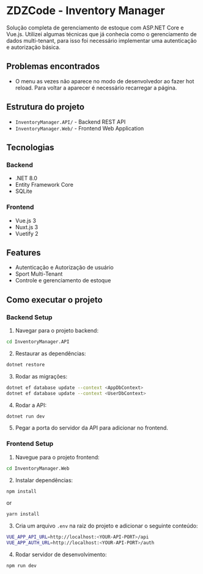 # ZDZCode - Inventory Manager

Solução completa de gerenciamento de estoque com ASP.NET Core e Vue.js. Utilizei algumas técnicas que já conhecia como o gerenciamento de dados 
multi-tenant, para isso foi necessário implementar uma autenticação e autorização básica.

## Problemas encontrados

- O menu as vezes não aparece no modo de desenvolvedor ao fazer hot reload. Para voltar a aparecer é necessário recarregar a página.  

## Estrutura do projeto

- `InventoryManager.API/` - Backend REST API
- `InventoryManager.Web/` - Frontend Web Application

## Tecnologias

### Backend
- .NET 8.0
- Entity Framework Core
- SQLite

### Frontend
- Vue.js 3
- Nuxt.js 3
- Vuetify 2


## Features

- Autenticação e Autorização de usuário
- Sport Multi-Tenant
- Controle e gerenciamento de estoque


## Como executar o projeto


### Backend Setup

1. Navegar para o projeto backend:
```bash
cd InventoryManager.API
```

2. Restaurar as dependências:
```bash
dotnet restore
```
3. Rodar as migrações:
```bash
dotnet ef database update --context <AppDbContext>
dotnet ef database update --context <UserDbContext>
```
4. Rodar a API:
```bash
dotnet run dev
```
5. Pegar a porta do servidor da API para adicionar no frontend.


### Frontend Setup

1. Navegue para o projeto frontend:
```bash
cd InventoryManager.Web
```

2. Instalar dependências:
```bash
npm install
```
or
```bash
yarn install
```

3. Cria um arquivo `.env` na raiz do projeto e adicionar o seguinte conteúdo:
```bash
VUE_APP_API_URL=http://localhost:<YOUR-API-PORT>/api
VUE_APP_AUTH_URL=http://localhost:<YOUR-API-PORT>/auth
```

4. Rodar servidor de desenvolvimento:
```bash
npm run dev
```



